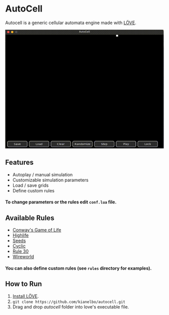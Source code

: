 # AutoCell
Autocell is a generic cellular automata engine made with [LÖVE](https://love2d.org/). 

![Demo](https://raw.githubusercontent.com/kianelbo/autocell/refs/heads/main/demo.gif)

## Features
* Autoplay / manual simulation
* Customizable simulation parameters
* Load / save grids
* Define custom rules

#### To change parameters or the rules edit `conf.lua` file.

## Available Rules
* [Conway's Game of Life](https://en.wikipedia.org/wiki/Conway%27s_Game_of_Life)
* [Highlife](https://en.wikipedia.org/wiki/Highlife_(cellular_automaton))
* [Seeds](https://en.wikipedia.org/wiki/Seeds_(cellular_automaton))
* [Cyclic](https://en.wikipedia.org/wiki/Cyclic_cellular_automaton)
* [Rule 30](https://en.wikipedia.org/wiki/Rule_30)
* [Wireworld](https://en.wikipedia.org/wiki/Wireworld)

#### You can also define custom rules (see `rules` directory for examples).

## How to Run
1. [Install LÖVE](https://love2d.org/#download). 
2. ```git clone https://github.com/kianelbo/autocell.git```
3. Drag and drop _autocell_ folder into love's executable file.
